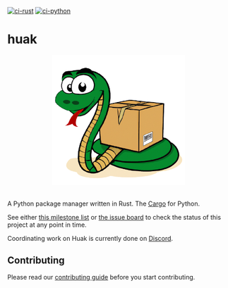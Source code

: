 [![ci-rust](https://github.com/huak-rs/huak/actions/workflows/ci-rust.yaml/badge.svg)](https://github.com/huak-rs/huak/actions/workflows/ci-rust.yaml)
[![ci-python](https://github.com/huak-rs/huak/actions/workflows/ci-python.yaml/badge.svg)](https://github.com/huak-rs/huak/actions/workflows/ci-python.yaml)

# huak

<div align="center">

<img src="docs/assets/img/logo.png" alt="Huak logo" width="300" role="img">

</div>

</br>

A Python package manager written in Rust. The [Cargo](https://github.com/rust-lang/cargo) for Python.

See either [this milestone list](https://github.com/huak-rs/huak/milestones) or [the issue board](https://github.com/orgs/huak-rs/projects/1) to check the status of this project at any point in time.

Coordinating work on Huak is currently done on [Discord](https://discord.gg/KjHdBaBGhm).

Contributing
------------

Please read our [contributing guide](./CONTRIBUTING.md) before you start contributing.
